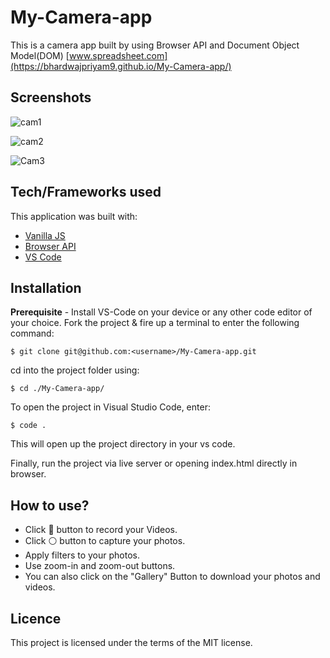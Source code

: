 # My-Camera-app
This is a camera app built by using Browser API and Document Object Model(DOM)
[www.spreadsheet.com](https://bhardwajpriyam9.github.io/My-Camera-app/)

## Screenshots


![cam1](https://user-images.githubusercontent.com/65944388/122665293-01dd2f00-d1c4-11eb-80b5-1dabda6d4ff7.PNG)

![cam2](https://user-images.githubusercontent.com/65944388/124276855-fa256f00-db61-11eb-87e6-88625ccc89f1.PNG)

![Cam3](https://user-images.githubusercontent.com/65944388/124276898-07daf480-db62-11eb-8f84-e6170acd3424.PNG)



## Tech/Frameworks used
This application was built with:

- [Vanilla JS](https://developer.mozilla.org/en-US/docs/Web/JavaScript)
- [Browser API](https://developer.mozilla.org/en-US/docs/Learn/JavaScript/Client-side_web_APIs/Introduction)
- [VS Code](https://code.visualstudio.com/docs)



## Installation

**Prerequisite** - Install VS-Code on your device or any other code editor of your choice.
Fork the project & fire up a terminal to enter the following command:
```
$ git clone git@github.com:<username>/My-Camera-app.git

```
cd into the project folder using:
```
$ cd ./My-Camera-app/
```
To open the project in Visual Studio Code, enter:
```
$ code .
```
This will open up the project directory in your vs code.

Finally, run the project via live server or opening index.html directly in browser.



## How to use?

- Click 🔴 button to record your Videos.
- Click ⚪ button to capture your photos.
- Apply filters to your photos.
- Use zoom-in and zoom-out buttons.
- You can also click on the "Gallery" Button to download your photos and videos.


## Licence

This project is licensed under the terms of the MIT license.

